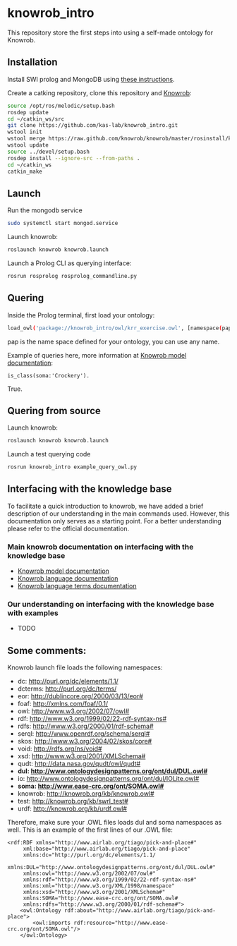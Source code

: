 # knowrob_intro

This repository store the first steps into using a self-made ontology for Knowrob.

## Installation

Install SWI prolog and MongoDB using [these instructions](https://github.com/knowrob/knowrob#installation-of-swi-prolog-and-mongodb).

Create a catking repository, clone this repository and [Knowrob](https://github.com/knowrob/knowrob):

```Bash
source /opt/ros/melodic/setup.bash
rosdep update
cd ~/catkin_ws/src
git clone https://github.com/kas-lab/knowrob_intro.git
wstool init
wstool merge https://raw.github.com/knowrob/knowrob/master/rosinstall/knowrob-base.rosinstall
wstool update
source ../devel/setup.bash
rosdep install --ignore-src --from-paths .
cd ~/catkin_ws
catkin_make
```
## Launch

Run the mongodb service
```Bash
sudo systemctl start mongod.service
```

Launch knowrob:
```Bash
roslaunch knowrob knowrob.launch 
```

Launch a Prolog CLI as querying interface:
```Bash
rosrun rosprolog rosprolog_commandline.py 
```

## Quering

Inside the Prolog terminal, first load your ontology:

```Bash
load_owl('package://knowrob_intro/owl/krr_exercise.owl', [namespace(pap, 'http://www.airlab.org/tiago/pick-and-place#')])
```
pap is the name space defined for your ontology, you can use any name.

Example of queries here, more information at [Knowrob model documentation](https://knowrob.github.io/knowrob/master/model/):
```
is_class(soma:'Crockery').
```
True.

## Quering from source

Launch knowrob:
```Bash
roslaunch knowrob knowrob.launch 
```

Launch a test querying code
```Bash
rosrun knowrob_intro example_query_owl.py 
```

## Interfacing with the knowledge base

To facilitate a quick introduction to knowrob, we have added a brief description of our understanding in the main commands used. However, this documentation only serves as a starting point. For a better understanding please refer to the official documentation.

### Main knowrob documentation on interfacing with the knowledge base
* [Knowrob model documentation](https://knowrob.github.io/knowrob/master/model/)
* [Knowrob language documentation](https://knowrob.github.io/knowrob/master/lang/index.html)
* [Knowrob language terms documentation](https://knowrob.github.io/knowrob/master/lang/index.html)

### Our understanding on interfacing with the knowledge base with examples
* TODO

## Some comments:

Knowrob launch file loads the following namespaces:
- dc: http://purl.org/dc/elements/1.1/
- dcterms: http://purl.org/dc/terms/
- eor: http://dublincore.org/2000/03/13/eor#
- foaf: http://xmlns.com/foaf/0.1/
- owl: http://www.w3.org/2002/07/owl#
- rdf: http://www.w3.org/1999/02/22-rdf-syntax-ns#
- rdfs: http://www.w3.org/2000/01/rdf-schema#
- serql: http://www.openrdf.org/schema/serql#
- skos: http://www.w3.org/2004/02/skos/core#
- void: http://rdfs.org/ns/void#
- xsd: http://www.w3.org/2001/XMLSchema#
- qudt: http://data.nasa.gov/qudt/owl/qudt#
- **dul: http://www.ontologydesignpatterns.org/ont/dul/DUL.owl#**
- io: http://www.ontologydesignpatterns.org/ont/dul/IOLite.owl#
- **soma: http://www.ease-crc.org/ont/SOMA.owl#**
- knowrob: http://knowrob.org/kb/knowrob.owl#
- test: http://knowrob.org/kb/swrl_test#
- urdf: http://knowrob.org/kb/urdf.owl#

Therefore, make sure your .OWL files loads dul and soma namespaces as well. This is an example of the first lines of our .OWL file:
```
<rdf:RDF xmlns="http://www.airlab.org/tiago/pick-and-place#"
     xml:base="http://www.airlab.org/tiago/pick-and-place"
     xmlns:dc="http://purl.org/dc/elements/1.1/  
     xmlns:DUL="http://www.ontologydesignpatterns.org/ont/dul/DUL.owl#"    
     xmlns:owl="http://www.w3.org/2002/07/owl#"  
     xmlns:rdf="http://www.w3.org/1999/02/22-rdf-syntax-ns#"    
     xmlns:xml="http://www.w3.org/XML/1998/namespace"
     xmlns:xsd="http://www.w3.org/2001/XMLSchema#"
     xmlns:SOMA="http://www.ease-crc.org/ont/SOMA.owl#
     xmlns:rdfs="http://www.w3.org/2000/01/rdf-schema#">
    <owl:Ontology rdf:about="http://www.airlab.org/tiago/pick-and-place">
        <owl:imports rdf:resource="http://www.ease-crc.org/ont/SOMA.owl"/>
    </owl:Ontology>
 ```
